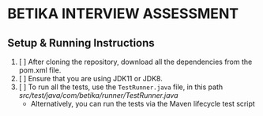 # BETIKA INTERVIEW ASSESSMENT

## Setup & Running Instructions
1. [ ] After cloning the repository, download all the dependencies from the pom.xml file.
2. [ ] Ensure that you are using JDK11 or JDK8.
3. [ ] To run all the tests, use the `TestRunner.java` file, in this path *src/test/java/com/betika/runner/TestRunner.java*
    - Alternatively, you can run the tests via the Maven lifecycle test script